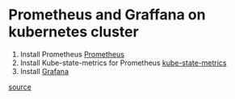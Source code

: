 # Prometheus and Graffana on kubernetes cluster
1. Install Prometheus [Prometheus](https://github.com/pongwisanu/k8s-monitoring/tree/main/prometheus)
2. Install Kube-state-metrics for Prometheus [kube-state-metrics](https://github.com/pongwisanu/k8s-monitoring/tree/main/kube-state-metrics-configs)
3. Install [Grafana](https://github.com/pongwisanu/k8s-monitoring/blob/main/grafana)

[source](https://devopscube.com/setup-prometheus-monitoring-on-kubernetes/)
